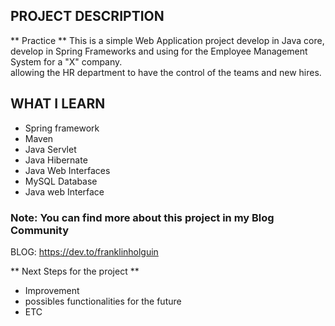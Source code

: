 ## PROJECT DESCRIPTION
** Practice ** 
This is a simple Web Application project develop in Java core, develop in  Spring Frameworks and using for the Employee Management System for a "X" company.   
allowing the HR department to have the control of the teams and new hires.

## WHAT I LEARN
- Spring framework
- Maven
- Java Servlet
- Java Hibernate
- Java Web Interfaces
- MySQL Database
- Java web Interface 

### Note: You can find more about this project in my Blog Community
 BLOG: https://dev.to/franklinholguin 

** Next Steps for the project ** 

- Improvement 
- possibles functionalities for the future
- ETC